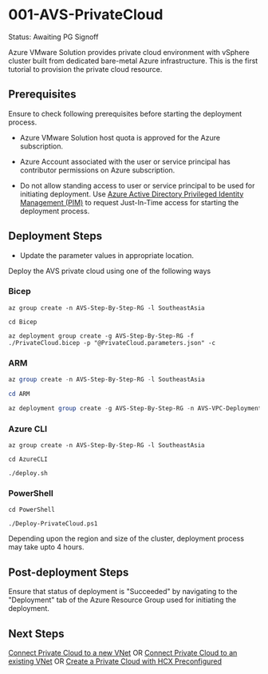 # 001-AVS-PrivateCloud
Status: Awaiting PG Signoff

Azure VMware Solution provides private cloud environment with vSphere cluster built from dedicated bare-metal Azure infrastructure. This is the first tutorial to provision the private cloud resource.

## Prerequisites

Ensure to check following prerequisites before starting the deployment process.

* Azure VMware Solution host quota is approved for the Azure subscription.

* Azure Account associated with the user or service principal has contributor permissions on Azure subscription.

* Do not allow standing access to user or service principal to be used for initiating deployment. Use [Azure Active Directory Privileged Identity Management (PIM)](https://docs.microsoft.com/azure/active-directory/privileged-identity-management/pim-configure) to request Just-In-Time access for starting the deployment process.

## Deployment Steps

* Update the parameter values in appropriate location.

Deploy the AVS private cloud using one of the following ways

### Bicep

```azurecli-interactive
az group create -n AVS-Step-By-Step-RG -l SoutheastAsia

cd Bicep

az deployment group create -g AVS-Step-By-Step-RG -f ./PrivateCloud.bicep -p "@PrivateCloud.parameters.json" -c

```

### ARM

```powershell
az group create -n AVS-Step-By-Step-RG -l SoutheastAsia

cd ARM

az deployment group create -g AVS-Step-By-Step-RG -n AVS-VPC-Deployment -c -f "PrivateCloud.deploy.json" -p "@PrivateCloud.parameters.json"
```

### Azure CLI

```azurecli-interactive
az group create -n AVS-Step-By-Step-RG -l SoutheastAsia

cd AzureCLI

./deploy.sh
```

### PowerShell

```powershell-interactive
cd PowerShell

./Deploy-PrivateCloud.ps1

```

Depending upon the region and size of the cluster, deployment process may take upto 4 hours.

## Post-deployment Steps

Ensure that status of deployment is "Succeeded" by navigating to the "Deployment" tab of the Azure Resource Group used for initiating the deployment.

## Next Steps

[Connect Private Cloud to a new VNet](../../Networking/AVS-to-VNet-NewVNet/readme.md) OR
[Connect Private Cloud to an existing VNet](../../Networking/AVS-to-VNet-ExistingVNet/readme.md) OR
[Create a Private Cloud with HCX Preconfigured](../AVS-PrivateCloud-WithHCX/readme.md)
